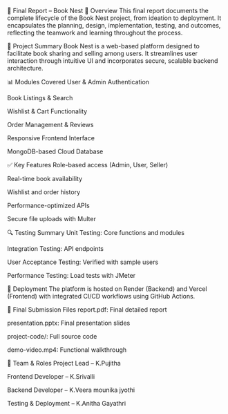 📘 Final Report – Book Nest
📝 Overview
This final report documents the complete lifecycle of the Book Nest project, from ideation to deployment. It encapsulates the planning, design, implementation, testing, and outcomes, reflecting the teamwork and learning throughout the process.

📌 Project Summary
Book Nest is a web-based platform designed to facilitate book sharing and selling among users. It streamlines user interaction through intuitive UI and incorporates secure, scalable backend architecture.

📊 Modules Covered
User & Admin Authentication

Book Listings & Search

Wishlist & Cart Functionality

Order Management & Reviews

Responsive Frontend Interface

MongoDB-based Cloud Database

✅ Key Features
Role-based access (Admin, User, Seller)

Real-time book availability

Wishlist and order history

Performance-optimized APIs

Secure file uploads with Multer

🔍 Testing Summary
Unit Testing: Core functions and modules

Integration Testing: API endpoints

User Acceptance Testing: Verified with sample users

Performance Testing: Load tests with JMeter

🚀 Deployment
The platform is hosted on Render (Backend) and Vercel (Frontend) with integrated CI/CD workflows using GitHub Actions.

📁 Final Submission Files
report.pdf: Final detailed report

presentation.pptx: Final presentation slides

project-code/: Full source code

demo-video.mp4: Functional walkthrough

👥 Team & Roles
Project Lead – K.Pujitha

Frontend Developer – K.Srivalli

Backend Developer – K.Veera mounika jyothi

Testing & Deployment – K.Anitha Gayathri



